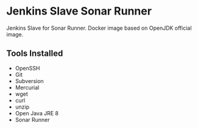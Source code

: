 # Jenkins Slave Sonar Runner #

Jenkins Slave for Sonar Runner. Docker image based on OpenJDK official image.

## Tools Installed ##

- OpenSSH
- Git
- Subversion
- Mercurial
- wget
- curl
- unzip
- Open Java JRE 8
- Sonar Runner